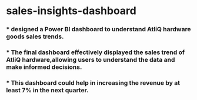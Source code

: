 # sales-insights-dashboard

### * designed a Power BI dashboard to understand AtliQ hardware goods sales trends.
### * The final dashboard effectively displayed the sales trend of AtliQ hardware,allowing users to understand the data and make informed decisions.
### * This dashboard could help in increasing the revenue by at least 7% in the next quarter.
